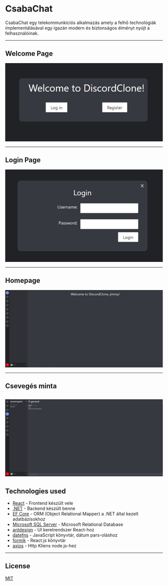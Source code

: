 # CsabaChat

CsabaChat egy telekommunkiciós alkalmazás amely a felhő technológiák implementálásával egy igazán modern és biztonságos élményt nyújt a felhasználóinak.


---

## Welcome Page

![Welcome](images/discordclone_home.png)

---

## Login Page

![Login](images/discordclone_login.png)

---

## Homepage

![Homepage](images/discordclone_welcome.png)

---

## Csevegés minta

![Csevegés minta](images/discordclone_channel.png)
---
## Technologies used

- [React](https://reactjs.org/) - Frontend készült vele
- [.NET](https://docs.microsoft.com/en-us/dotnet/) - Backend készült benne
- [EF Core](https://docs.microsoft.com/en-us/ef/core/) - ORM (Object Relational Mapper) a .NET által kezelt adatbázisokhoz
- [Microsoft SQL Server](https://www.microsoft.com/en-us/sql-server/sql-server-2019) - Microsoft Relational Database
- [antdesign](https://ant.design/) - UI keretrendszer React-hoz
- [datefns](https://date-fns.org/) - JavaScript könyvtár, dátum pars-oláshoz
- [formik](https://formik.org/) - React.js könyvtár
- [axios](https://github.com/axios/axios) - Http Kliens node.js-hez

---

## License

[MIT](https://choosealicense.com/licenses/mit/)
